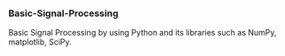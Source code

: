 ### Basic-Signal-Processing

Basic Signal Processing by using Python and its libraries such as NumPy, matplotlib, SciPy.


